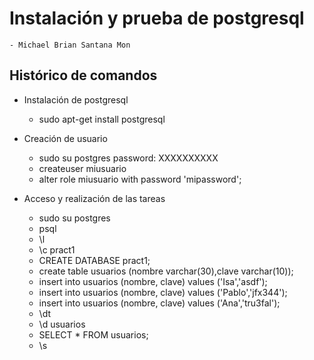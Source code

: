 # Instalación y prueba de postgresql

```
- Michael Brian Santana Mon
```
## Histórico de comandos

* Instalación de postgresql
  - sudo apt-get install postgresql

* Creación de usuario
  - sudo su postgres password: XXXXXXXXXX
  - createuser miusuario
  - alter role miusuario with password 'mipassword';
  
* Acceso y realización de las tareas
  - sudo su postgres
  - psql
  - \l
  - \c pract1
  - CREATE DATABASE pract1;
  - create table usuarios (nombre varchar(30),clave varchar(10));
  - insert into usuarios (nombre, clave) values ('Isa','asdf');
  - insert into usuarios (nombre, clave) values ('Pablo','jfx344');
  - insert into usuarios (nombre, clave) values ('Ana','tru3fal');
  - \dt
  - \d usuarios
  - SELECT * FROM usuarios;
  - \s
